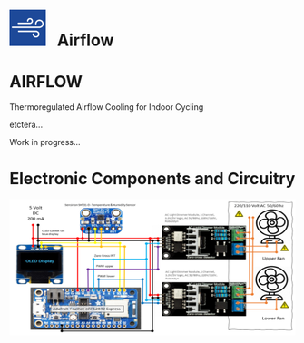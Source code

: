 # <img src="https://github.com/Berg0162/airflow/blob/master/images/AF_logo.png" width="64" height="64" alt="Airflow Icon"> &nbsp; Airflow
# AIRFLOW
Thermoregulated Airflow Cooling for Indoor Cycling

etctera...

Work in progress...
# Electronic Components and Circuitry<br>
<img src="https://github.com/Berg0162/airflow/blob/master/images/AF_circuitry.png" width="640" height="240" alt="Circuitry">
